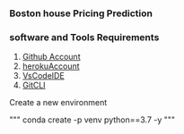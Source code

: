 ### Boston house Pricing Prediction

### software and Tools Requirements

1. [Github Account](https://github.com)
2. [herokuAccount](https;//heroku.com)
3. [VsCodeIDE](https://code.visualstudio.com/)
4. [GitCLI](https://git-scm.com/book/en/v2/Getting-started-The-Command-line)

Create a new environment

"""
conda create -p venv python==3.7 -y
"""
